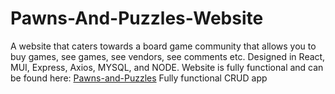 # Pawns-And-Puzzles-Website
A website that caters towards a board game community that allows you to buy games, see games, see vendors, see comments etc. Designed in React, MUI, Express, Axios, MYSQL, and NODE. Website is fully functional and can be found here: [Pawns-and-Puzzles](https://mbreeding04.github.io/Pawns-And-Puzzles-Website/)
Fully functional CRUD app
